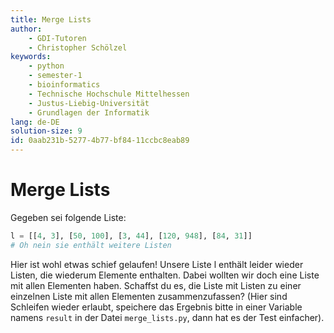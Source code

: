 ```yaml
---
title: Merge Lists
author:
    - GDI-Tutoren
    - Christopher Schölzel
keywords:
    - python
    - semester-1
    - bioinformatics
    - Technische Hochschule Mittelhessen
    - Justus-Liebig-Universität
    - Grundlagen der Informatik
lang: de-DE
solution-size: 9
id: 0aab231b-5277-4b77-bf84-11ccbc8eab89
---
```


# Merge Lists

Gegeben sei folgende Liste:

```python
l = [[4, 3], [50, 100], [3, 44], [120, 948], [84, 31]]
# Oh nein sie enthält weitere Listen
```

Hier ist wohl etwas schief gelaufen! Unsere Liste l enthält leider wieder Listen, die wiederum Elemente enthalten.
Dabei wollten wir doch eine Liste mit allen Elementen haben.
Schaffst du es, die Liste mit Listen zu einer einzelnen Liste mit allen Elementen zusammenzufassen?
(Hier sind Schleifen wieder erlaubt, speichere das Ergebnis bitte in einer Variable namens `result` in der Datei `merge_lists.py`, dann hat es der Test einfacher).
